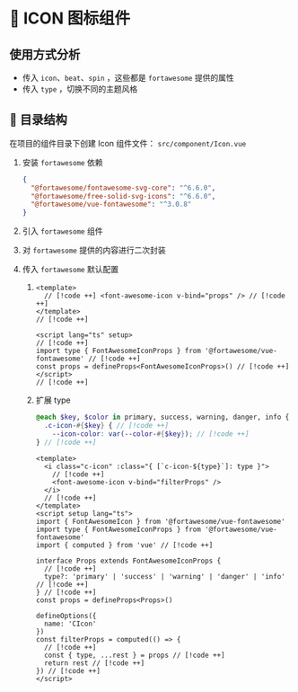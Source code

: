 # 🎨 ICON 图标组件

## 使用方式分析

- 传入 `icon`、`beat`、`spin` ，这些都是 `fortawesome` 提供的属性
- 传入 `type` ，切换不同的主题风格

## 📁 目录结构

在项目的组件目录下创建 Icon 组件文件： `src/component/Icon.vue`

1.  安装 `fortawesome` 依赖

    ```json
    {
      "@fortawesome/fontawesome-svg-core": "^6.6.0",
      "@fortawesome/free-solid-svg-icons": "^6.6.0",
      "@fortawesome/vue-fontawesome": "^3.0.8"
    }
    ```

2.  引入 `fortawesome` 组件
3.  对 `fortawesome` 提供的内容进行二次封装
4.  传入 `fortawesome` 默认配置

    1.  ```vue
        <template>
          // [!code ++] <font-awesome-icon v-bind="props" /> // [!code ++]
        </template>
        // [!code ++]

        <script lang="ts" setup>
        // [!code ++]
        import type { FontAwesomeIconProps } from '@fortawesome/vue-fontawesome' // [!code ++]
        const props = defineProps<FontAwesomeIconProps>() // [!code ++]
        </script>
        // [!code ++]
        ```

    2.  扩展 type

        ```scss
        @each $key, $color in primary, success, warning, danger, info { // [!code ++]
          .c-icon-#{$key} { // [!code ++]
            --icon-color: var(--color-#{$key}); // [!code ++]
        } // [!code ++]
        ```

        ```vue
        <template>
          <i class="c-icon" :class="{ [`c-icon-${type}`]: type }">
            // [!code ++]
            <font-awesome-icon v-bind="filterProps" />
          </i>
          // [!code ++]
        </template>
        <script setup lang="ts">
        import { FontAwesomeIcon } from '@fortawesome/vue-fontawesome'
        import type { FontAwesomeIconProps } from '@fortawesome/vue-fontawesome'
        import { computed } from 'vue' // [!code ++]

        interface Props extends FontAwesomeIconProps {
          // [!code ++]
          type?: 'primary' | 'success' | 'warning' | 'danger' | 'info' // [!code ++]
        } // [!code ++]
        const props = defineProps<Props>()

        defineOptions({
          name: 'CIcon'
        })
        const filterProps = computed(() => {
          // [!code ++]
          const { type, ...rest } = props // [!code ++]
          return rest // [!code ++]
        }) // [!code ++]
        </script>
        ```
